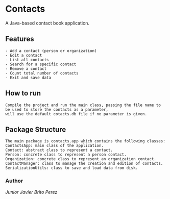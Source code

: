 # Contacts
  A Java-based contact book application.

  ## Features
    - Add a contact (person or organization)
    - Edit a contact
    - List all contacts
    - Search for a specific contact
    - Remove a contact
    - Count total number of contacts
    - Exit and save data

  ## How to run
    Compile the project and run the main class, passing the file name to be used to store the contacts as a parameter,
    will use the default cotacts.db file if no parameter is given.

  ## Package Structure
    The main package is contacts.app which contains the following classes:
    ContactsApp: main class of the application.
    Contact: abstract class to represent a contact.
    Person: concrete class to represent a person contact.
    Organization: concrete class to represent an organization contact.
    ContactManager: class to manage the creation and edition of contacts.
    SerializationUtils: class to save and load data from disk.
  
### Author
  *Junior Javier Brito Perez*
